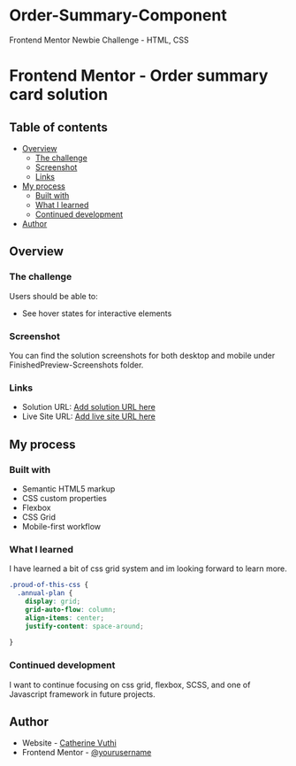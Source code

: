 # Order-Summary-Component
Frontend Mentor Newbie Challenge - HTML, CSS

# Frontend Mentor - Order summary card solution

## Table of contents

- [Overview](#overview)
  - [The challenge](#the-challenge)
  - [Screenshot](#screenshot)
  - [Links](#links)
- [My process](#my-process)
  - [Built with](#built-with)
  - [What I learned](#what-i-learned)
  - [Continued development](#continued-development)
- [Author](#author)


## Overview

### The challenge

Users should be able to:

- See hover states for interactive elements

### Screenshot

You can find the solution screenshots for both desktop and mobile under FinishedPreview-Screenshots folder. 


### Links

- Solution URL: [Add solution URL here](https://your-solution-url.com)
- Live Site URL: [Add live site URL here](https://your-live-site-url.com)

## My process

### Built with

- Semantic HTML5 markup
- CSS custom properties
- Flexbox
- CSS Grid
- Mobile-first workflow


### What I learned

I have learned a bit of css grid system and im looking forward to learn more. 

```css
.proud-of-this-css {
  .annual-plan {
    display: grid;
    grid-auto-flow: column;
    align-items: center;
    justify-content: space-around;
    
}
```

### Continued development

I want to continue focusing on css grid, flexbox, SCSS, and one of Javascript framework in future projects. 

## Author

- Website - [Catherine Vuthi](https://www.your-site.com)
- Frontend Mentor - [@yourusername](https://www.frontendmentor.io/profile/esthercate)